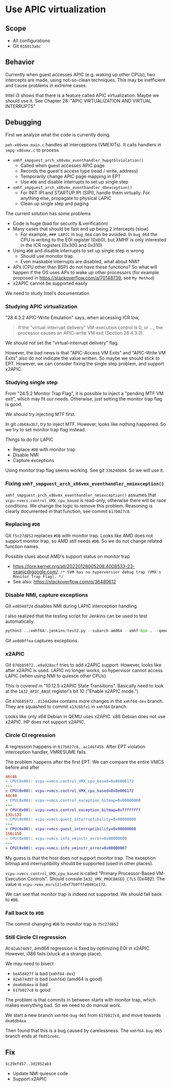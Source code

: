 # Use APIC virtualization

## Scope
* All configurations
* Git `016013a8c`

## Behavior

Currently when guest accesses APIC (e.g. waking up other CPUs), two intercepts
are made, using not-so-clean techniques. This may be inefficient and cause
problems in extreme cases.

Intel i3 shows that there is a feature called APIC virtualization. Maybe we
should use it. See Chapter 28: "APIC VIRTUALIZATION AND VIRTUAL INTERRUPTS"

## Debugging

First we analyze what the code is currently doing.

`peh-x86vmx-main.c` handles all interceptions (VMEXITs). It calls handlers in
`smpg-x86vmx.c` to process

* `xmhf_smpguest_arch_x86vmx_eventhandler_hwpgtblviolation()`
	* Called when guest accesses APIC page
	* Records the guest's access type (read / write, address)
	* Temporarily change APIC page mapping in EPT
	* Use `#DB` and disable interrupts to set up single step
* `xmhf_smpguest_arch_x86vmx_eventhandler_dbexception()`
	* For INIT IPI and STARTUP IPI (SIPI), handle them virtually. For anything
	  else, propagate to physical LAPIC
	* Clean up single step and paging

The current solution has some problems
* Code is huge (bad for security & verification)
* Many cases that should be fast end up being 2 intercepts (slow)
	* For example, `### LAPIC` in `bug_064` can be avoided. In `bug_064` the
	  CPU is writing to the EOI register (0xb0), but XMHF is only interested in
	  the ICR registers (0x300 and 0x310).
* Using `#DB` and disable interrupts to set up single step is wrong
	* Should use monotor trap
	* Even maskable interrupts are disabled, what about NMI?
* APs (CPU other than BSP) do not have these functions? So what will happen if
  the OS uses APs to wake up other processors (for example proposed in
  <https://stackoverflow.com/a/70148739>, see `My Method`)
* x2APIC cannot be supported easily

We need to study Intel's documentation

### Studying APIC virtualization

"28.4.3.2 APIC-Write Emulation" says, when accessing ICR low,
> If the "virtual-interrupt delivery" VM-execution control is 0, or ..., the
> processor causes an APIC-write VM exit (Section 28.4.3.3).

We should not set the "virtual-interrupt delivery" flag.

However, the bad news is that "APIC-Access VM Exits" and "APIC-Write VM Exits"
also do not indicate the value written. So maybe we should stick to EPT.
However, we can consider fixing the single step problem, and support x2APIC.

### Studying single step

From "24.5.2 Monitor Trap Flag", it is possible to inject a "pending MTF VM
exit", which may fit our needs. Otherwise, just setting the monitor trap flag
is good.

We should try injecting MTF first.

In git `cdb69a3b7`, try to inject MTF. However, looks like nothing happened.
So we try to set monitor trap flag instead.

Things to do for LAPIC

* Replace `#DB` with monitor trap
* Disable NMI
* Capture exceptions

Using monitor trap flag seems working. See git `336240b04`. So we will use it.

### Fixing `xmhf_smpguest_arch_x86vmx_eventhandler_nmiexception()`

`xmhf_smpguest_arch_x86vmx_eventhandler_nmiexception()` assumes that
`vcpu->vmcs.control_VMX_cpu_based` is read-only, otherwise there will be
race conditions. We change the logic to remove this problem. Reasoning is
clearly documented in that function, see commit `617b027c8`.

### Replacing `#DB`

Git `f5c27d852` replaces `#DB` with monitor trap. Looks like AMD does not
support monitor trap, so AMD still needs `#DB`. So we do not change related
function names.

Possible clues about AMD's support status on monitor trap
* <https://lore.kernel.org/all/20220128005208.4008533-23-seanjc@google.com/>:
  `/* SVM has no hyperversior debug trap (VMX's Monitor Trap Flag). */`
* See also: <https://stackoverflow.com/q/36480612>

### Disable NMI, capture exceptions

Git `ed054072d` disables NMI during LAPIC interception handling.

I also realized that the testing script for Jenkins can be used to test
automatically.
```py
python3 ../xmhf64/.jenkins/test2.py --subarch amd64 --xmhf-bin . --qemu-image ../tmp/qemu/debian11x64-t.qcow2 --qemu-image-back ../tmp/qemu/debian11x64.qcow2 --smp 4 --work-dir /tmp/t
```

Git `ae0d0ffea` captures exceptions.

### x2APIC

Git `876b85972..e9a928acf` tries to add x2APIC support. However, looks like
after x2APIC is used. LAPIC no longer works, so hypervisor cannot access LAPIC
(when using NMI to quiesce other CPUs).

This is covered in "10.12.5 x2APIC State Transitions". Basically need to look
at the `IA32_APIC_BASE` register's bit 10 ("Enable x2APIC mode.")

Git `876b85972..d134d2d84` contains more changes in the `xmhf64-dev` branch.
They are squashed to commit `a13c6bfe1` in `xmhf64` branch.

Looks like only x64 Debian in QEMU uses x2APIC. x86 Debian does not use x2APIC.
HP does not support x2APIC.

### Circle CI regression

A regression happens in `617b027c8..ac146f45b`. After EPT violation
interception handler, VMRESUME fails.

The problem happens after the first EPT. We can compare the entire VMCS before
and after

```diff
46c46
< CPU(0x00): vcpu->vmcs.control_VMX_cpu_based=0x86006172
---
> CPU(0x00): vcpu->vmcs.control_VMX_cpu_based=0x8e006172
48c48
< CPU(0x00): vcpu->vmcs.control_exception_bitmap=0x00000000
---
> CPU(0x00): vcpu->vmcs.control_exception_bitmap=0xffffffff
132c132
< CPU(0x00): vcpu->vmcs.guest_interruptibility=0x00000000
---
> CPU(0x00): vcpu->vmcs.guest_interruptibility=0x00000008
150c150
< CPU(0x00): vcpu->vmcs.info_vminstr_error=0x00000000
---
> CPU(0x00): vcpu->vmcs.info_vminstr_error=0x00000007
```

My guess is that the host does not support monitor trap. The exception bitmap
and interruptibility should be supported (used in other places).

`vcpu->vmcs.control_VMX_cpu_based` is called 
"Primary Processor-Based VM-Execution Controls". Should consule
`IA32_VMX_PROCBASED_CTLS` (0x482). The value is
`vcpu->vmx_msrs[2]=0xf7b9fffe0401e172`.

We can see that monitor trap is indeed not supported. We should fall back to
`#DB`.

### Fall back to `#DB`

The commit changing `#DB` to monitor trap is `f5c27d852`

### Still Circle CI regression

At `02ab74d97`, amd64 regression is fixed by optimizing EOI in x2APIC. However,
i386 fails (stuck at a strange place).

We may need to bisect

* `be45d427f` is bad (`xmhf64-dev`)
* `02ab74d97` is bad (`xmhf64`) (amd64 is good)
* `dea6db4ea` is bad
* `617b027c8` is good

The problem is that commits in between starts with monitor trap, which makes
everything bad. So we need to do manual work.

We start a new branch `xmhf64-bug-065` from `617b027c8`, and move towards
`dea6db4ea`.

Then found that this is a bug caused by carelessness. The `xmhf64-bug-065`
branch ends at `f8d51ce4c`.

## Fix

`5c29efd57..3d1952ab3`
* Update NMI quiesce code
* Support x2APIC

